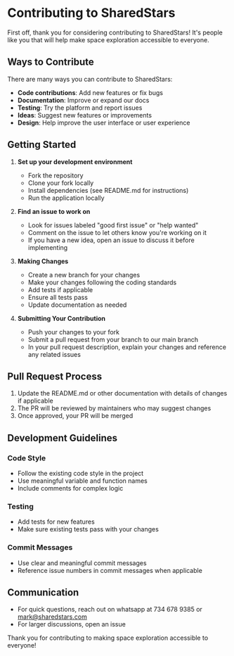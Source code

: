 # Contributing to SharedStars

First off, thank you for considering contributing to SharedStars! It's people like you that will help make space exploration accessible to everyone.

## Ways to Contribute

There are many ways you can contribute to SharedStars:

- **Code contributions**: Add new features or fix bugs
- **Documentation**: Improve or expand our docs
- **Testing**: Try the platform and report issues
- **Ideas**: Suggest new features or improvements
- **Design**: Help improve the user interface or user experience

## Getting Started

1. **Set up your development environment**
   - Fork the repository
   - Clone your fork locally
   - Install dependencies (see README.md for instructions)
   - Run the application locally

2. **Find an issue to work on**
   - Look for issues labeled "good first issue" or "help wanted"
   - Comment on the issue to let others know you're working on it
   - If you have a new idea, open an issue to discuss it before implementing

3. **Making Changes**
   - Create a new branch for your changes
   - Make your changes following the coding standards
   - Add tests if applicable
   - Ensure all tests pass
   - Update documentation as needed

4. **Submitting Your Contribution**
   - Push your changes to your fork
   - Submit a pull request from your branch to our main branch
   - In your pull request description, explain your changes and reference any related issues

## Pull Request Process

1. Update the README.md or other documentation with details of changes if applicable
2. The PR will be reviewed by maintainers who may suggest changes
3. Once approved, your PR will be merged

## Development Guidelines

### Code Style
- Follow the existing code style in the project
- Use meaningful variable and function names
- Include comments for complex logic

### Testing
- Add tests for new features
- Make sure existing tests pass with your changes

### Commit Messages
- Use clear and meaningful commit messages
- Reference issue numbers in commit messages when applicable

## Communication

- For quick questions, reach out on whatsapp at 734 678 9385 or mark@sharedstars.com 
- For larger discussions, open an issue

Thank you for contributing to making space exploration accessible to everyone!
